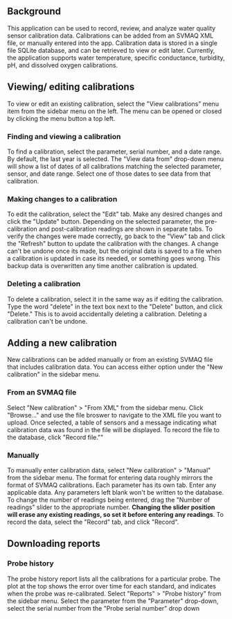 
## Background

This application can be used to record, review, and analyze water quality sensor calibration data. Calibrations can be added from an SVMAQ XML file, or manually entered into the app. Calibration data is stored in a single file SQLite database, and can be retrieved to view or edit later. Currently, the application supports water temperature, specific conductance, turbidity, pH, and dissolved oxygen calibrations.

## Viewing/ editing calibrations

To view or edit an existing calibration, select the "View calibrations" menu item from the sidebar menu on the left. The menu can be opened or closed by clicking the menu button a top left.

### Finding and viewing a calibration

To find a calibration, select the parameter, serial number, and a date range. By default, the last year is selected. The "View data from" drop-down menu will show a list of dates of all calibrations matching the selected parameter, sensor, and date range. Select one of those dates to see data from that calibration.

### Making changes to a calibration 

To edit the calibration, select the "Edit" tab. Make any desired changes and click the "Update" button. Depending on the selected parameter, the pre-calibration and post-calibration readings are shown in separate tabs. To verify the changes were made correctly, go back to the "View" tab and click the "Refresh" button to update the calibration with the changes. A change can't be undone once its made, but the original data is saved to a file when a calibration is updated in case its needed, or something goes wrong. This backup data is overwritten any time another calibration is updated.

### Deleting a calibration

To delete a calibration, select it in the same way as if editing the calibration. Type the word "delete" in the text box next to the "Delete" button, and click "Delete." This is to avoid accidentally deleting a calibration. Deleting a calibration can't be undone.

## Adding a new calibration

New calibrations can be added manually or from an existing SVMAQ file that includes calibration data. You can access either option under the "New calibration" in the sidebar menu.

### From an SVMAQ file

Select "New calibration" > "From XML" from the sidebar menu. Click "Browse..." and use the file broswer to navigate to the XML file you want to upload. Once selected, a table of sensors and a message indicating what calibration data was found in the file will be displayed. To record the file to the database, click "Record file.""

### Manually

To manually enter calibration data, select "New calibration" > "Manual" from the sidebar menu. The format for entering data roughly mirrors the format of SVMAQ calibrations. Each parameter has its own tab. Enter any applicable data. Any parameters left blank won't be written to the database. To change the number of readings being entered, drag the "Number of readings" slider to the appropriate number. **Changing the slider position will erase any existing readings, so set it before entering any readings**. To record the data, select the "Record" tab, and click "Record".

## Downloading reports

### Probe history

The probe history report lists all the calibrations for a particular probe. The plot at the top shows the error over time for each standard, and indicates when the probe was re-calibrated. Select "Reports" > "Probe history" from the sidebar menu. Select the parameter from the "Parameter" drop-down, select the serial number from the "Probe serial number" drop down